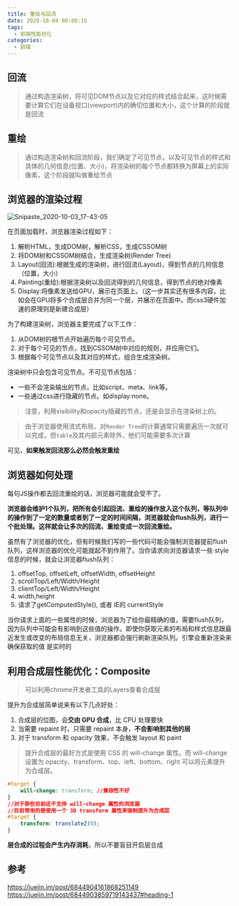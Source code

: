 ```yaml
---
title: 重绘与回流
date: 2020-10-04 00:08:15
tags:
  - 前端性能优化
categories:
  - 前端
---
```

## 回流

> 通过构造渲染树，将可见DOM节点以及它对应的样式结合起来，这时候需要计算它们在设备视口(viewport)内的确切位置和大小，这个计算的阶段就是回流

## 重绘

> 通过构造渲染树和回流阶段，我们确定了可见节点，以及可见节点的样式和具体的几何信息(位置、大小)，将渲染树的每个节点都转换为屏幕上的实际像素，这个阶段就叫做重绘节点

<!--more-->

## 浏览器的渲染过程

![Snipaste_2020-10-03_17-43-05](Snipaste_2020-10-03_17-43-05.png)

在页面加载时，浏览器渲染过程如下：

1. 解析HTML，生成DOM树，解析CSS，生成CSSOM树
2. 将DOM树和CSSOM树结合，生成渲染树(Render Tree)
3. Layout(回流):根据生成的渲染树，进行回流(Layout)，得到节点的几何信息（位置，大小）
4. Painting(重绘):根据渲染树以及回流得到的几何信息，得到节点的绝对像素
5. Display:将像素发送给GPU，展示在页面上。（这一步其实还有很多内容，比如会在GPU将多个合成层合并为同一个层，并展示在页面中。而css3硬件加速的原理则是新建合成层）

为了构建渲染树，浏览器主要完成了以下工作：

1. 从DOM树的根节点开始遍历每个可见节点。
2. 对于每个可见的节点，找到CSSOM树中对应的规则，并应用它们。
3. 根据每个可见节点以及其对应的样式，组合生成渲染树。

渲染树中只会包含可见节点。不可见节点包括：

- 一些不会渲染输出的节点，比如script、meta、link等。
- 一些通过css进行隐藏的节点。如display:none。

> 注意，利用visibility和opacity隐藏的节点，还是会显示在渲染树上的。

> 由于浏览器使用流式布局，对`Render Tree`的计算通常只需要遍历一次就可以完成，但`table`及其内部元素除外，他们可能需要多次计算

可见，**如果触发回流那么必然会触发重绘**

## 浏览器如何处理

每句JS操作都去回流重绘的话，浏览器可能就会受不了。

**浏览器会维护1个队列，把所有会引起回流、重绘的操作放入这个队列，等队列中的操作到了一定的数量或者到了一定的时间间隔，浏览器就会flush队列，进行一个批处理。这样就会让多次的回流、重绘变成一次回流重绘。**

虽然有了浏览器的优化，但有时候我们写的一些代码可能会强制浏览器提前flush队列，这样浏览器的优化可能就起不到作用了。当你请求向浏览器请求一些 style信息的时候，就会让浏览器flush队列：

1. offsetTop, offsetLeft, offsetWidth, offsetHeight
2. scrollTop/Left/Width/Height
3. clientTop/Left/Width/Height
4. width,height
5. 请求了getComputedStyle(), 或者 IE的 currentStyle

当你请求上面的一些属性的时候，浏览器为了给你最精确的值，需要flush队列，因为队列中可能会有影响到这些值的操作。即使你获取元素的布局和样式信息跟最近发生或改变的布局信息无关，浏览器都会强行刷新渲染队列。引擎会重新渲染来确保获取的值 是实时的

## 利用合成层性能优化：Composite

> 可以利用chrome开发者工具的Layers查看合成层

提升为合成层简单说来有以下几点好处：

1. 合成层的位图，会**交由 GPU 合成**，比 CPU 处理要快
2. 当需要 repaint 时，只需要 repaint 本身，**不会影响到其他的层**
3. 对于 transform 和 opacity 效果，不会触发 layout 和 paint

> 提升合成层的最好方式是使用 CSS 的 will-change 属性。而 will-change 设置为 opacity、transform、top、left、bottom、right 可以将元素提升为合成层。

```css
#target {
    will-change: transform; //兼容性不好
}
//对于那些目前还不支持 will-change 属性的浏览器
//目前常用的是使用一个 3D transform 属性来强制提升为合成层
#target {
    transform: translateZ(0);
}
```

**层合成的过程会产生内存消耗**，所以不要盲目开启层合成

## 参考

https://juejin.im/post/6844904161868251149
https://juejin.im/post/6844903859719143437#heading-1

